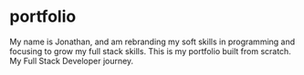 # portfolio
My name is Jonathan, and am rebranding my soft skills in programming and focusing to grow my full stack skills.
This is my portfolio built from scratch. 
My Full Stack Developer journey.
